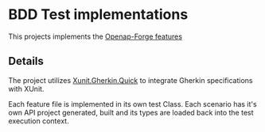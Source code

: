 # BDD Test implementations

This projects implements the [Openap-Forge features](https://github.com/ScottLogic/openapi-forge/tree/master/features)

## Details

The project utilizes [Xunit.Gherkin.Quick](https://github.com/ttutisani/Xunit.Gherkin.Quick) to integrate Gherkin specifications with XUnit.

Each feature file is implemented in its own test Class.
Each scenario has it's own API project generated, built and its types are loaded back into the test execution context.
